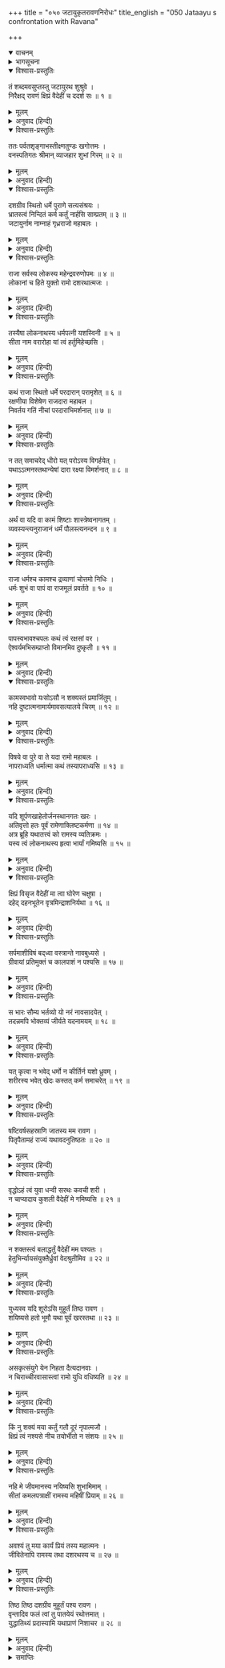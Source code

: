 +++
title = "०५० जटायुकृतरावणनिरोधः"
title_english = "050 Jataayu s confrontation with Ravana"

+++
<details open><summary>वाचनम्</summary>
<div caption="श्रीराम-हरिसीताराममूर्ति-घनपाठिभ्यां वचनम्" class="audioEmbed" src="https://archive.org/download/Ramayana-recitation-Sriram-harisItArAmamUrti-Ghanapaati-v2/Kanda_3/Kanda_3_ARK-050-Jataayu_Krutha_Ravana_Nirodhaha.mp3"></div>
</details>

<details><summary>भागसूचना</summary>

50. जटायुका रावणको सीताहरणके दुष्कर्मसे निवृत्त होनेके लिये समझाना और अन्तमें युद्धके लिये ललकारना
</details>

<details open><summary>विश्वास-प्रस्तुतिः</summary>

तं शब्दमवसुप्तस्तु जटायुरथ शुश्रुवे ।  
निरैक्षद् रावणं क्षिप्रं वैदेहीं च ददर्श सः ॥ १ ॥
</details>

<details><summary>मूलम्</summary>

तं शब्दमवसुप्तस्तु जटायुरथ शुश्रुवे ।  
निरैक्षद् रावणं क्षिप्रं वैदेहीं च ददर्श सः ॥ १ ॥
</details>

<details><summary>अनुवाद (हिन्दी)</summary>

जटायु उस समय सो रहे थे । उसी अवस्थामें उन्होंने सीताकी वह करुण पुकार सुनी । सुनते ही तुरंत आँख खोलकर उन्होंने विदेहनन्दिनी सीता तथा रावणको देखा ॥
</details>

<details open><summary>विश्वास-प्रस्तुतिः</summary>

ततः पर्वतशृङ्गाभस्तीक्ष्णतुण्डः खगोत्तमः ।  
वनस्पतिगतः श्रीमान् व्याजहार शुभां गिरम् ॥ २ ॥
</details>

<details><summary>मूलम्</summary>

ततः पर्वतशृङ्गाभस्तीक्ष्णतुण्डः खगोत्तमः ।  
वनस्पतिगतः श्रीमान् व्याजहार शुभां गिरम् ॥ २ ॥
</details>

<details><summary>अनुवाद (हिन्दी)</summary>

पक्षियोंमें श्रेष्ठ श्रीमान् जटायुका शरीर पर्वत-शिखरके समान ऊँचा था और उनकी चोंच बड़ी ही तीखी थी । वे पेड़पर बैठे-ही-बैठे रावणको लक्ष्य करके यह शुभ वचन बोले— ॥ २ ॥
</details>

<details open><summary>विश्वास-प्रस्तुतिः</summary>

दशग्रीव स्थितो धर्मे पुराणे सत्यसंश्रयः ।  
भ्रातस्त्वं निन्दितं कर्म कर्तुं नार्हसि साम्प्रतम् ॥ ३ ॥  
जटायुर्नाम नाम्नाहं गृध्रराजो महाबलः ।
</details>

<details><summary>मूलम्</summary>

दशग्रीव स्थितो धर्मे पुराणे सत्यसंश्रयः ।  
भ्रातस्त्वं निन्दितं कर्म कर्तुं नार्हसि साम्प्रतम् ॥ ३ ॥  
जटायुर्नाम नाम्नाहं गृध्रराजो महाबलः ।
</details>

<details><summary>अनुवाद (हिन्दी)</summary>

‘दशमुख रावण! मैं प्राचीन (सनातन) धर्ममें स्थित, सत्यप्रतिज्ञ और महाबलवान् गृध्रराज हूँ । मेरा नाम जटायु है । भैया! इस समय मेरे सामने तुम्हें ऐसा निन्दित कर्म नहीं करना चाहिये ॥ ३ १/२ ॥
</details>

<details open><summary>विश्वास-प्रस्तुतिः</summary>

राजा सर्वस्य लोकस्य महेन्द्रवरुणोपमः ॥ ४ ॥  
लोकानां च हिते युक्तो रामो दशरथात्मजः ।
</details>

<details><summary>मूलम्</summary>

राजा सर्वस्य लोकस्य महेन्द्रवरुणोपमः ॥ ४ ॥  
लोकानां च हिते युक्तो रामो दशरथात्मजः ।
</details>

<details><summary>अनुवाद (हिन्दी)</summary>

‘दशरथनन्दन श्रीरामचन्द्रजी सम्पूर्ण जगत् के स्वामी, इन्द्र और वरुणके समान पराक्रमी तथा सब लोगोंके हितमें संलग्न रहनेवाले हैं ॥ ४ १/२ ॥
</details>

<details open><summary>विश्वास-प्रस्तुतिः</summary>

तस्यैषा लोकनाथस्य धर्मपत्नी यशस्विनी ॥ ५ ॥  
सीता नाम वरारोहा यां त्वं हर्तुमिहेच्छसि ।
</details>

<details><summary>मूलम्</summary>

तस्यैषा लोकनाथस्य धर्मपत्नी यशस्विनी ॥ ५ ॥  
सीता नाम वरारोहा यां त्वं हर्तुमिहेच्छसि ।
</details>

<details><summary>अनुवाद (हिन्दी)</summary>

‘ये उन्हीं जगदीश्वर श्रीरामकी यशस्विनी धर्मपत्नी हैं । इन सुन्दर शरीरवाली देवीका नाम सीता है, जिन्हें तुम हरकर ले जाना चाहते हो ॥ ५ १/२ ॥
</details>

<details open><summary>विश्वास-प्रस्तुतिः</summary>

कथं राजा स्थितो धर्मे परदारान् परामृशेत् ॥ ६ ॥  
रक्षणीया विशेषेण राजदारा महाबल ।  
निवर्तय गतिं नीचां परदाराभिमर्शनात् ॥ ७ ॥
</details>

<details><summary>मूलम्</summary>

कथं राजा स्थितो धर्मे परदारान् परामृशेत् ॥ ६ ॥  
रक्षणीया विशेषेण राजदारा महाबल ।  
निवर्तय गतिं नीचां परदाराभिमर्शनात् ॥ ७ ॥
</details>

<details><summary>अनुवाद (हिन्दी)</summary>

‘अपने धर्ममें स्थित रहनेवाला कोई भी राजा भला परायी स्त्रीका स्पर्श कैसे कर सकता है? महाबली रावण! राजाओंकी स्त्रियोंकी तो सभीको विशेषरूपसे रक्षा करनी चाहिये । परायी स्त्रीके स्पर्शसे जो नीच गति प्राप्त होनेवाली है, उसे अपने-आपसे दूर हटा दो ॥
</details>

<details open><summary>विश्वास-प्रस्तुतिः</summary>

न तत् समाचरेद् धीरो यत् परोऽस्य विगर्हयेत् ।  
यथाऽऽत्मनस्तथान्येषां दारा रक्ष्या विमर्शनात् ॥ ८ ॥
</details>

<details><summary>मूलम्</summary>

न तत् समाचरेद् धीरो यत् परोऽस्य विगर्हयेत् ।  
यथाऽऽत्मनस्तथान्येषां दारा रक्ष्या विमर्शनात् ॥ ८ ॥
</details>

<details><summary>अनुवाद (हिन्दी)</summary>

‘धीर (बुद्धिमान्) वह कर्म न करे जिसकी दूसरे लोग निन्दा करें । जैसे पराये पुरुषोंके स्पर्शसे अपनी स्त्रीकी रक्षा की जाती है, उसी प्रकार दूसरोंकी स्त्रियोंकी भी रक्षा करनी चाहिये ॥ ८ ॥
</details>

<details open><summary>विश्वास-प्रस्तुतिः</summary>

अर्थं वा यदि वा कामं शिष्टाः शास्त्रेष्वनागतम् ।  
व्यवस्यन्त्यनुराजानं धर्मं पौलस्त्यनन्दन ॥ ९ ॥
</details>

<details><summary>मूलम्</summary>

अर्थं वा यदि वा कामं शिष्टाः शास्त्रेष्वनागतम् ।  
व्यवस्यन्त्यनुराजानं धर्मं पौलस्त्यनन्दन ॥ ९ ॥
</details>

<details><summary>अनुवाद (हिन्दी)</summary>

‘पुलस्त्यकुलनन्दन! जिनकी शास्त्रोंमें चर्चा नहीं है ऐसे धर्म, अर्थ अथवा कामका भी श्रेष्ठ पुरुष केवल राजाकी देखादेखी आचरण करने लगते हैं (अतःराजाको अनुचित या अशास्त्रीय कर्ममें प्रवृत्त नहीं होना चाहिये) ॥ ९ ॥
</details>

<details open><summary>विश्वास-प्रस्तुतिः</summary>

राजा धर्मश्च कामश्च द्रव्याणां चोत्तमो निधिः ।  
धर्मः शुभं वा पापं वा राजमूलं प्रवर्तते ॥ १० ॥
</details>

<details><summary>मूलम्</summary>

राजा धर्मश्च कामश्च द्रव्याणां चोत्तमो निधिः ।  
धर्मः शुभं वा पापं वा राजमूलं प्रवर्तते ॥ १० ॥
</details>

<details><summary>अनुवाद (हिन्दी)</summary>

‘राजा धर्म और कामका प्रवर्तक तथा द्रव्योंकी उत्तम निधि है, अतः धर्म, सदाचार अथवा पाप—इनकी प्रवृत्तिका मूल कारण राजा ही है ॥ १० ॥
</details>

<details open><summary>विश्वास-प्रस्तुतिः</summary>

पापस्वभावश्चपलः कथं त्वं रक्षसां वर ।  
ऐश्वर्यमभिसम्प्राप्तो विमानमिव दुष्कृती ॥ ११ ॥
</details>

<details><summary>मूलम्</summary>

पापस्वभावश्चपलः कथं त्वं रक्षसां वर ।  
ऐश्वर्यमभिसम्प्राप्तो विमानमिव दुष्कृती ॥ ११ ॥
</details>

<details><summary>अनुवाद (हिन्दी)</summary>

‘राक्षसराज! जब तुम्हारा स्वभाव ऐसा पापपूर्ण है और तुम इतने चपल हो, तब पापीको देवताओंके विमानकी भाँति तुम्हें यह ऐश्वर्य कैसे प्राप्त हो गया? ॥
</details>

<details open><summary>विश्वास-प्रस्तुतिः</summary>

कामस्वभावो यःसोऽसौ न शक्यस्तं प्रमार्जितुम् ।  
नहि दुष्टात्मनामार्यमावसत्यालये चिरम् ॥ १२ ॥
</details>

<details><summary>मूलम्</summary>

कामस्वभावो यःसोऽसौ न शक्यस्तं प्रमार्जितुम् ।  
नहि दुष्टात्मनामार्यमावसत्यालये चिरम् ॥ १२ ॥
</details>

<details><summary>अनुवाद (हिन्दी)</summary>

‘जिसके स्वभावमें कामकी प्रधानता है, उसके उस स्वभावका परिमार्जन नहीं किया जा सकता; क्योंकि दुष्टात्माओंके घरमें दीर्घकालके बाद भी पुण्यका आवास नहीं होता ॥ १२ ॥
</details>

<details open><summary>विश्वास-प्रस्तुतिः</summary>

विषये वा पुरे वा ते यदा रामो महाबलः ।  
नापराध्यति धर्मात्मा कथं तस्यापराध्यसि ॥ १३ ॥
</details>

<details><summary>मूलम्</summary>

विषये वा पुरे वा ते यदा रामो महाबलः ।  
नापराध्यति धर्मात्मा कथं तस्यापराध्यसि ॥ १३ ॥
</details>

<details><summary>अनुवाद (हिन्दी)</summary>

‘जब महाबली धर्मात्मा श्रीराम तुम्हारे राज्य अथवा नगरमें कोई अपराध नहीं करते हैं, तब तुम उनका अपराध कैसे कर रहे हो? ॥ १३ ॥
</details>

<details open><summary>विश्वास-प्रस्तुतिः</summary>

यदि शूर्पणखाहेतोर्जनस्थानगतः खरः ।  
अतिवृत्तो हतः पूर्वं रामेणाक्लिष्टकर्मणा ॥ १४ ॥  
अत्र ब्रूहि यथातत्त्वं को रामस्य व्यतिक्रमः ।  
यस्य त्वं लोकनाथस्य हृत्वा भार्यां गमिष्यसि ॥ १५ ॥
</details>

<details><summary>मूलम्</summary>

यदि शूर्पणखाहेतोर्जनस्थानगतः खरः ।  
अतिवृत्तो हतः पूर्वं रामेणाक्लिष्टकर्मणा ॥ १४ ॥  
अत्र ब्रूहि यथातत्त्वं को रामस्य व्यतिक्रमः ।  
यस्य त्वं लोकनाथस्य हृत्वा भार्यां गमिष्यसि ॥ १५ ॥
</details>

<details><summary>अनुवाद (हिन्दी)</summary>

‘यदि पहले शूर्पणखाका बदला लेनेके लिये चढ़कर आये हुए अत्याचारी खरका अनायास ही महान् कर्म करनेवाले श्रीरामने वध किया तो तुम्हीं ठीक-ठीक बताओ कि इसमें श्रीरामका क्या अपराध है, जिससे तुम उन जगदीश्वरकी पत्नीको हर ले जाना चाहते हो? ॥
</details>

<details open><summary>विश्वास-प्रस्तुतिः</summary>

क्षिप्रं विसृज वैदेहीं मा त्वा घोरेण चक्षुषा ।  
दहेद् दहनभूतेन वृत्रमिन्द्राशनिर्यथा ॥ १६ ॥
</details>

<details><summary>मूलम्</summary>

क्षिप्रं विसृज वैदेहीं मा त्वा घोरेण चक्षुषा ।  
दहेद् दहनभूतेन वृत्रमिन्द्राशनिर्यथा ॥ १६ ॥
</details>

<details><summary>अनुवाद (हिन्दी)</summary>

‘रावण! अब शीघ्र ही विदेहकुमारी सीताको छोड़ दो, जिससे श्रीरामचन्द्रजी अपनी अग्निके समान भयंकर दृष्टिसे तुम्हें जलाकर भस्म न कर डालें । जैसे इन्द्रका वज्र वृत्रासुरका विनाश कर डाला था, उसी प्रकार श्रीरामकी रोषपूर्ण दृष्टि दग्ध कर डालेगी ॥ १६ ॥
</details>

<details open><summary>विश्वास-प्रस्तुतिः</summary>

सर्पमाशीविषं बद्‍ध्वा वस्त्रान्ते नावबुध्यसे ।  
ग्रीवायां प्रतिमुक्तं च कालपाशं न पश्यसि ॥ १७ ॥
</details>

<details><summary>मूलम्</summary>

सर्पमाशीविषं बद्‍ध्वा वस्त्रान्ते नावबुध्यसे ।  
ग्रीवायां प्रतिमुक्तं च कालपाशं न पश्यसि ॥ १७ ॥
</details>

<details><summary>अनुवाद (हिन्दी)</summary>

‘तुमने अपने कपड़ेमें विषधर सर्पको बाँध लिया है, फिर भी इस बातको समझ नहीं पाते हो । तुमने अपने गलेमें मौतकी फाँसी डाल ली है, फिर भी यह तुम्हें सूझ नहीं रहा है ॥ १७ ॥
</details>

<details open><summary>विश्वास-प्रस्तुतिः</summary>

स भारः सौम्य भर्तव्यो यो नरं नावसादयेत् ।  
तदन्नमपि भोक्तव्यं जीर्यते यदनामयम् ॥ १८ ॥
</details>

<details><summary>मूलम्</summary>

स भारः सौम्य भर्तव्यो यो नरं नावसादयेत् ।  
तदन्नमपि भोक्तव्यं जीर्यते यदनामयम् ॥ १८ ॥
</details>

<details><summary>अनुवाद (हिन्दी)</summary>

‘सौम्य! पुरुषको उतना ही बोझ उठाना चाहिये, जो उसे शिथिल न कर दे और वही अन्न भोजन करना चाहिये, जो पेटमें जाकर पच जाय, रोग न पैदा करे ॥
</details>

<details open><summary>विश्वास-प्रस्तुतिः</summary>

यत् कृत्वा न भवेद् धर्मो न कीर्तिर्न यशो ध्रुवम् ।  
शरीरस्य भवेत् खेदः कस्तत् कर्म समाचरेत् ॥ १९ ॥
</details>

<details><summary>मूलम्</summary>

यत् कृत्वा न भवेद् धर्मो न कीर्तिर्न यशो ध्रुवम् ।  
शरीरस्य भवेत् खेदः कस्तत् कर्म समाचरेत् ॥ १९ ॥
</details>

<details><summary>अनुवाद (हिन्दी)</summary>

‘जो कार्य करनेसे न तो धर्म होता हो, न कीर्ति बढ़ती हो और न अक्षय यश ही प्राप्त होता हो, उल्टे शरीरको खेद हो रहा हो, उस कर्मका अनुष्ठान कौन करेगा? ॥ १९ ॥
</details>

<details open><summary>विश्वास-प्रस्तुतिः</summary>

षष्टिवर्षसहस्राणि जातस्य मम रावण ।  
पितृपैतामहं राज्यं यथावदनुतिष्ठतः ॥ २० ॥
</details>

<details><summary>मूलम्</summary>

षष्टिवर्षसहस्राणि जातस्य मम रावण ।  
पितृपैतामहं राज्यं यथावदनुतिष्ठतः ॥ २० ॥
</details>

<details><summary>अनुवाद (हिन्दी)</summary>

‘रावण! बाप-दादोंसे प्राप्त इस पक्षियोंके राज्यका विधिवत् पालन करते हुए मुझे जन्मसे लेकर अबतक साठ हजार वर्ष बीत गये ॥ २० ॥
</details>

<details open><summary>विश्वास-प्रस्तुतिः</summary>

वृद्धोऽहं त्वं युवा धन्वी सरथः कवची शरी ।  
न चाप्यादाय कुशली वैदेहीं मे गमिष्यसि ॥ २१ ॥
</details>

<details><summary>मूलम्</summary>

वृद्धोऽहं त्वं युवा धन्वी सरथः कवची शरी ।  
न चाप्यादाय कुशली वैदेहीं मे गमिष्यसि ॥ २१ ॥
</details>

<details><summary>अनुवाद (हिन्दी)</summary>

‘अब मैं बूढ़ा हो गया हूँ और तुम नवयुवक हो । (मेरे पास कोई युद्धका साधन नहीं है, किंतु) तुम्हारे पास धनुष, कवच, बाण तथा रथ सब कुछ है, फिर भी तुम सीताको लेकर कुशलपूर्वक नहीं जा सकोगे ॥
</details>

<details open><summary>विश्वास-प्रस्तुतिः</summary>

न शक्तस्त्वं बलाद्धर्तुं वैदेहीं मम पश्यतः ।  
हेतुभिर्न्यायसंयुक्तैर्ध्रुवां वेदश्रुतीमिव ॥ २२ ॥
</details>

<details><summary>मूलम्</summary>

न शक्तस्त्वं बलाद्धर्तुं वैदेहीं मम पश्यतः ।  
हेतुभिर्न्यायसंयुक्तैर्ध्रुवां वेदश्रुतीमिव ॥ २२ ॥
</details>

<details><summary>अनुवाद (हिन्दी)</summary>

‘मेरे देखते-देखते तुम विदेहनन्दिनी सीताका बलपूर्वक अपहरण नहीं कर सकते; ठीक उसी तरह जैसे कोई न्यायसङ्गत हेतुओंसे सत्य सिद्ध हुई वैदिक श्रुतिको अपनी युक्तियोंके बलपर पलट नहीं सकता ॥
</details>

<details open><summary>विश्वास-प्रस्तुतिः</summary>

युध्यस्व यदि शूरोऽसि मुहूर्तं तिष्ठ रावण ।  
शयिष्यसे हतो भूमौ यथा पूर्वं खरस्तथा ॥ २३ ॥
</details>

<details><summary>मूलम्</summary>

युध्यस्व यदि शूरोऽसि मुहूर्तं तिष्ठ रावण ।  
शयिष्यसे हतो भूमौ यथा पूर्वं खरस्तथा ॥ २३ ॥
</details>

<details><summary>अनुवाद (हिन्दी)</summary>

‘रावण! यदि शूरवीर हो तो युद्ध करो । मेरे सामने दो घड़ी ठहर जाओ; फिर जैसे पहले खर मारा गया था, उसी प्रकार तुम भी मेरे द्वारा मारे जाकर सदाके लिये सो जाओगे ॥ २३ ॥
</details>

<details open><summary>विश्वास-प्रस्तुतिः</summary>

असकृत्संयुगे येन निहता दैत्यदानवाः ।  
न चिराच्चीरवासास्त्वां रामो युधि वधिष्यति ॥ २४ ॥
</details>

<details><summary>मूलम्</summary>

असकृत्संयुगे येन निहता दैत्यदानवाः ।  
न चिराच्चीरवासास्त्वां रामो युधि वधिष्यति ॥ २४ ॥
</details>

<details><summary>अनुवाद (हिन्दी)</summary>

‘जिन्होंने युद्धमें अनेक बार दैत्यों और दानवोंका वध किया है, वे चीरवस्त्रधारी भगवान् श्रीराम तुम्हारा भी शीघ्र ही युद्धभूमिमें विनाश करेंगे ॥ २४ ॥
</details>

<details open><summary>विश्वास-प्रस्तुतिः</summary>

किं नु शक्यं मया कर्तुं गतौ दूरं नृपात्मजौ ।  
क्षिप्रं त्वं नश्यसे नीच तयोर्भीतो न संशयः ॥ २५ ॥
</details>

<details><summary>मूलम्</summary>

किं नु शक्यं मया कर्तुं गतौ दूरं नृपात्मजौ ।  
क्षिप्रं त्वं नश्यसे नीच तयोर्भीतो न संशयः ॥ २५ ॥
</details>

<details><summary>अनुवाद (हिन्दी)</summary>

‘इस समय मैं क्या कर सकता हूँ, वे दोनों राजकुमार बहुत दूर चले गये हैं । नीच! (यदि मैं उन्हें बुलाने जाऊँ तो) तुम उन दोनोंसे भयभीत होकर शीघ्र ही भाग जाओगे (आँखोंसे ओझल हो जाओगे), इसमें संशय नहीं है ॥ २५ ॥
</details>

<details open><summary>विश्वास-प्रस्तुतिः</summary>

नहि मे जीवमानस्य नयिष्यसि शुभामिमाम् ।  
सीतां कमलपत्राक्षीं रामस्य महिषीं प्रियाम् ॥ २६ ॥
</details>

<details><summary>मूलम्</summary>

नहि मे जीवमानस्य नयिष्यसि शुभामिमाम् ।  
सीतां कमलपत्राक्षीं रामस्य महिषीं प्रियाम् ॥ २६ ॥
</details>

<details><summary>अनुवाद (हिन्दी)</summary>

‘कमलके समान नेत्रोंवाली ये शुभलक्षणा सीता श्रीरामचन्द्रजीकी प्यारी पटरानी हैं । इन्हें मेरे जीते-जी तुम नहीं ले जाने पाओगे ॥ २६ ॥
</details>

<details open><summary>विश्वास-प्रस्तुतिः</summary>

अवश्यं तु मया कार्यं प्रियं तस्य महात्मनः ।  
जीवितेनापि रामस्य तथा दशरथस्य च ॥ २७ ॥
</details>

<details><summary>मूलम्</summary>

अवश्यं तु मया कार्यं प्रियं तस्य महात्मनः ।  
जीवितेनापि रामस्य तथा दशरथस्य च ॥ २७ ॥
</details>

<details><summary>अनुवाद (हिन्दी)</summary>

‘मुझे अपने प्राण देकर भी महात्मा श्रीराम तथा राजा दशरथका प्रिय कार्य अवश्य करना होगा ॥ २७ ॥
</details>

<details open><summary>विश्वास-प्रस्तुतिः</summary>

तिष्ठ तिष्ठ दशग्रीव मुहूर्तं पश्य रावण ।  
वृन्तादिव फलं त्वां तु पातयेयं रथोत्तमात् ।  
युद्धातिथ्यं प्रदास्यामि यथाप्राणं निशाचर ॥ २८ ॥
</details>

<details><summary>मूलम्</summary>

तिष्ठ तिष्ठ दशग्रीव मुहूर्तं पश्य रावण ।  
वृन्तादिव फलं त्वां तु पातयेयं रथोत्तमात् ।  
युद्धातिथ्यं प्रदास्यामि यथाप्राणं निशाचर ॥ २८ ॥
</details>

<details><summary>अनुवाद (हिन्दी)</summary>

‘दशमुख रावण! ठहरो, ठहरो! केवल दो घड़ी रुक जाओ, फिर देखो, जैसे डंठलसे फल गिरता है, उसी प्रकार तुम्हें इस उत्तम रथसे नीचे गिराये देता हूँ । निशाचर! अपनी शक्तिके अनुसार युद्धमें मैं तुम्हारा पूरा आतिथ्य-सत्कार करूँगा—तुम्हें भलीभाँति भेंटपूजा दूँगा’ ॥ २८ ॥
</details>

<details><summary>समाप्तिः</summary>

इत्यार्षे श्रीमद्रामायणे वाल्मीकीये आदिकाव्येऽरण्यकाण्डे पञ्चाशः सर्गः ॥ ५० ॥  
इस प्रकार श्रीवाल्मीकिनिर्मित आर्षरामायण आदिकाव्यके अरण्यकाण्डमें पचासवाँ सर्ग पूरा हुआ ॥ ५० ॥
</details>

